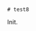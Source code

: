                                                                                                                                                                                                                                                                                                                                                                                                                                                                                                                # test8

Init.
